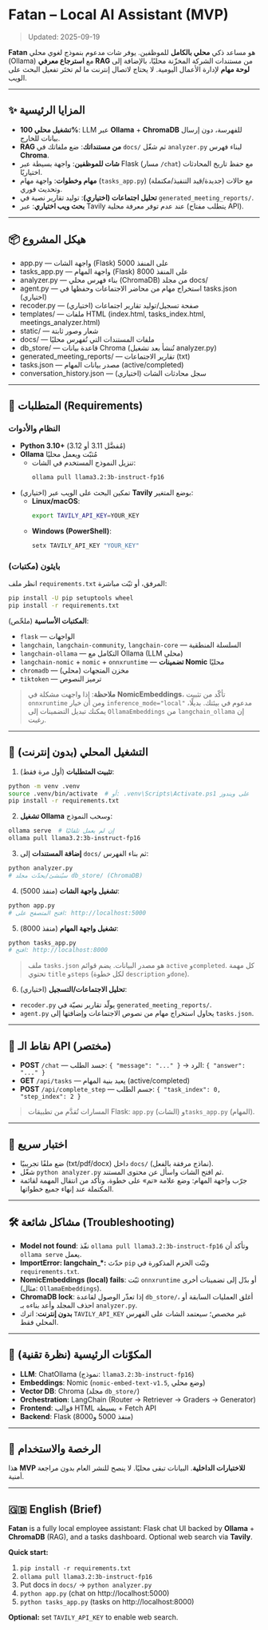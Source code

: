 # Fatan – Local AI Assistant (MVP)
> Updated: 2025-09-19

**Fatan** هو مساعد ذكي **محلي بالكامل** للموظفين. يوفر شات مدعوم بنموذج لغوي محلي (Ollama) مع **استرجاع معرفي RAG** من مستندات الشركة المخزّنة محليًا، بالإضافة إلى **لوحة مهام** لإدارة الأعمال اليومية. لا يحتاج لاتصال إنترنت ما لم تختَر تفعيل البحث على الويب.

---

## ✨ المزايا الرئيسية
- **تشغيل محلي 100%**: LLM عبر **Ollama** + **ChromaDB** للفهرسة، دون إرسال بيانات للخارج.
- **RAG من مستنداتك**: ضع ملفاتك في `docs/` ثم شغّل `analyzer.py` لبناء فهرس **Chroma**.
- **شات للموظفين**: واجهة بسيطة عبر Flask (مسار `/chat`) مع حفظ تاريخ المحادثات اختياريًا.
- **مهام وخطوات**: واجهة مهام (`tasks_app.py`) مع حالات (جديدة/قيد التنفيذ/مكتملة) وتحديث فوري.
- **تحليل اجتماعات (اختياري)**: توليد تقارير نصية في `generated_meeting_reports/`.
- **بحث ويب اختياري**: عبر Tavily عند عدم توفر معرفة محلية (يتطلب مفتاح API).

---

## 📦 هيكل المشروع
- app.py — واجهة الشات (Flask) على المنفذ 5000
- tasks_app.py — واجهة المهام (Flask) على المنفذ 8000
- analyzer.py — بناء فهرس محلي (ChromaDB) من مجلد docs/
- agent.py — استخراج مهام من محاضر الاجتماعات وحفظها في tasks.json (اختياري)
- recoder.py — صفحة تسجيل/توليد تقارير اجتماعات (اختياري)
- templates/ — ملفات HTML (index.html, tasks_index.html, meetings_analyzer.html)
- static/ — شعار وصور ثابتة
- docs/ — ملفات المستندات التي تُفهرس محليًا
- db_store/ — قاعدة بيانات Chroma (تُنشأ بعد تشغيل analyzer.py)
- generated_meeting_reports/ — تقارير الاجتماعات (txt)
- tasks.json — مصدر بيانات المهام (active/completed)
- conversation_history.json — سجل محادثات الشات (اختياري)

---

## 🧰 المتطلبات (Requirements)

### النظام والأدوات
- **Python 3.10+** (مُفضَّل 3.11 أو 3.12)
- **Ollama** مُثبّت ويعمل محليًا
  - تنزيل النموذج المستخدم في الشات:  
    ```bash
    ollama pull llama3.2:3b-instruct-fp16
    ```
- (اختياري) تمكين البحث على الويب عبر **Tavily** بوضع المتغير:
  - **Linux/macOS**:
    ```bash
    export TAVILY_API_KEY=YOUR_KEY
    ```
  - **Windows (PowerShell)**:
    ```powershell
    setx TAVILY_API_KEY "YOUR_KEY"
    ```

### بايثون (مكتبات)
انظر ملف `requirements.txt` المرفق، أو ثبّت مباشرة:
```bash
pip install -U pip setuptools wheel
pip install -r requirements.txt
```

**المكتبات الأساسية** (ملخّص):
- `flask` — الواجهات
- `langchain`, `langchain-community`, `langchain-core` — السلسلة المنطقية
- `langchain-ollama` — التكامل مع Ollama (LLM محلي)
- `langchain-nomic` + `nomic` + `onnxruntime` — **تضمينات Nomic** محليًا
- `chromadb` — مخزن المتجهات (محلي)
- `tiktoken` — ترميز النصوص

> **ملاحظة**: إذا واجهت مشكلة في **NomicEmbeddings**، تأكّد من تثبيت `onnxruntime` ومن أن خيار `inference_mode="local"` مدعوم في بيئتك. بديلًا، يمكنك تبديل التضمينات إلى `OllamaEmbeddings` من `langchain_ollama` إن رغبت.

---

## 🚀 التشغيل المحلي (بدون إنترنت)

1) **تثبيت المتطلبات** (أول مرة فقط):  
```bash
python -m venv .venv
source .venv/bin/activate  # أو: .venv\Scripts\Activate.ps1 على ويندوز
pip install -r requirements.txt
```

2) **تشغيل Ollama** وسحب النموذج:
```bash
ollama serve  # إن لم يعمل تلقائيًا
ollama pull llama3.2:3b-instruct-fp16
```

3) **إضافة المستندات** إلى `docs/` ثم بناء الفهرس:
```bash
python analyzer.py
# سيُنشئ/يحدّث مجلد db_store/ (ChromaDB)
```

4) **تشغيل واجهة الشات** (منفذ 5000):
```bash
python app.py
# افتح المتصفح على: http://localhost:5000
```

5) **تشغيل واجهة المهام** (منفذ 8000):
```bash
python tasks_app.py
# افتح: http://localhost:8000
```
> ملف `tasks.json` هو مصدر البيانات. يضم قوائم `active` و`completed`. كل مهمة تحتوي `title` و`steps` (لكل خطوة `description` و`done`).

6) (اختياري) **تحليل الاجتماعات/التسجيل**:
- `recoder.py` يولّد تقارير نصيّة في `generated_meeting_reports/`.
- `agent.py` يحاول استخراج مهام من نصوص الاجتماعات وإضافتها إلى `tasks.json`.

---

## 🔌 نقاط الـ API (مختصر)
- **POST** `/chat` — جسد الطلب: `{ "message": "..." }` → الرد: `{ "answer": "..." }`
- **GET** `/api/tasks` — يعيد بنية المهام (active/completed)
- **POST** `/api/complete_step` — جسم الطلب: `{ "task_index": 0, "step_index": 2 }`

> المسارات تُقدَّم من تطبيقات Flask: `app.py` (الشات) و`tasks_app.py` (المهام).

---

## 🧪 اختبار سريع
- ضع ملفًا تجريبيًا (txt/pdf/docx) داخل `docs/` (نماذج مرفقة بالفعل).
- شغّل `python analyzer.py` ثم افتح الشات واسأل عن محتوى المستند.
- جرّب واجهة المهام: وضع علامة «تم» على خطوة، وتأكد من انتقال المهمة لقائمة المكتملة عند إنهاء جميع خطواتها.

---

## 🛠️ مشاكل شائعة (Troubleshooting)
- **Model not found**: نفّذ `ollama pull llama3.2:3b-instruct-fp16` وتأكد أن `ollama serve` يعمل.
- **ImportError: langchain_*:** حدّث `pip` وثبّت الحزم المذكورة في `requirements.txt`.
- **NomicEmbeddings (local) fails**: ثبّت `onnxruntime` أو بدّل إلى تضمينات أخرى (مثال: `OllamaEmbeddings`).
- **ChromaDB lock**: إذا تعذّر الوصول لقاعدة `db_store/`، أغلق العمليات السابقة أو احذف المجلد وأعد بناءه بـ `analyzer.py`.
- **بدون إنترنت**: اترك `TAVILY_API_KEY` غير مخصص؛ سيعتمد الشات على الفهرس المحلي فقط.

---

## 🧩 المكوّنات الرئيسية (نظرة تقنية)
- **LLM**: ChatOllama (نموذج: `llama3.2:3b-instruct-fp16`)
- **Embeddings**: Nomic (`nomic-embed-text-v1.5`, وضع محلي)
- **Vector DB**: Chroma (مجلد `db_store/`)
- **Orchestration**: LangChain (Router → Retriever → Graders → Generator)
- **Frontend**: قوالب HTML بسيطة + Fetch API
- **Backend**: Flask (منفذ 5000 و8000)

---

## 📄 الرخصة والاستخدام
هذا **MVP للاختبارات الداخلية**. البيانات تبقى محليًا. لا ينصح للنشر العام بدون مراجعة أمنية.

---

## 🇬🇧 English (Brief)
**Fatan** is a fully local employee assistant: Flask chat UI backed by **Ollama** + **ChromaDB** (RAG), and a tasks dashboard. Optional web search via **Tavily**.

**Quick start:**
1. `pip install -r requirements.txt`
2. `ollama pull llama3.2:3b-instruct-fp16`
3. Put docs in `docs/` → `python analyzer.py`
4. `python app.py` (chat on http://localhost:5000)
5. `python tasks_app.py` (tasks on http://localhost:8000)

**Optional:** set `TAVILY_API_KEY` to enable web search.
